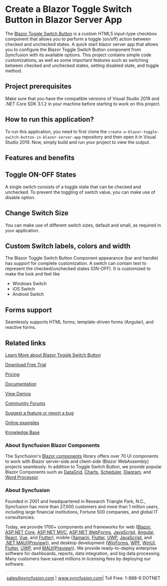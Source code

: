 # Create a Blazor Toggle Switch Button in Blazor Server App
The [Blazor Toggle Switch Button](https://www.syncfusion.com/blazor-components/blazor-toggle-switch-button?utm_source=github&utm_medium=listing&utm_campaign=blazor-toggle-switch-button-github-samples) is a custom HTML5 input-type checkbox component that allows you to perform a toggle (on/off) action between checked and unchecked states. A quick start blazor server app that allows you to configure the Blazor Toggle Switch Button component from Syncfusion with its available options. This project contains simple code customizations, as well as some important features such as switching between checked and unchecked states, setting disabled state, and toggle method. 
 
## Project prerequisites

Make sure that you have the compatible versions of Visual Studio 2019 and .NET Core SDK 3.1.2 in your machine before starting to work on this project.

## How to run this application?

To run this application, you need to first clone the `create-a-blazor-toggle-switch-button-in-blazor-server-app` repository and then open it in Visual Studio 2019. Now, simply build and run your project to view the output.

## Features and benefits

## Toggle ON-OFF States

A single switch consists of a toggle state that can be checked and unchecked. To prevent the toggling of switch value, you can make use of disable option.

## Change Switch Size

You can make use of different switch sizes, default and small, as required in your application.

## Custom Switch labels, colors and width

The Blazor Toggle Switch Button Component appearance (bar and handle) has support for complete customization. A switch can contain text to represent the checked/unchecked states (ON-OFF). It is customized to make the look and feel like

* Windows Switch 
* iOS Switch 
* Android Switch

## Forms support

Seamlessly supports HTML forms, template-driven forms (Angular), and reactive forms.

## Related links
[Learn More about Blazor Toggle Switch Button](https://www.syncfusion.com/blazor-components/blazor-toggle-switch-button?utm_source=github&utm_medium=listing&utm_campaign=blazor-toggle-switch-button-github-samples)

[Download Free Trial](https://www.syncfusion.com/downloads/blazor?utm_source=github&utm_medium=listing&utm_campaign=blazor-toggle-switch-button-github-samples)

[Pricing](https://www.syncfusion.com/sales/products/blazor?utm_source=github&utm_medium=listing&utm_campaign=blazor-toggle-switch-button-github-samples)

[Documentation](https://blazor.syncfusion.com/documentation/toggle-switch-button/getting-started?utm_source=github&utm_medium=listing&utm_campaign=blazor-toggle-switch-button-github-samples)

[View Demos](https://github.com/SyncfusionExamples/create-a-blazor-toggle-switch-button-in-blazor-server-app.git?utm_source=github&utm_medium=listing&utm_campaign=blazor-toggle-switch-button-github-samples)

[Community Forums](https://www.syncfusion.com/forums/blazor-components?utm_source=github&utm_medium=listing&utm_campaign=blazor-toggle-switch-button-github-samples)

[Suggest a feature or report a bug](https://www.syncfusion.com/feedback/blazor-components?utm_source=github&utm_medium=listing&utm_campaign=blazor-toggle-switch-button-github-samples)

[Online examples](https://blazor.syncfusion.com/demos/buttons/toggle-switch-button?utm_source=github&utm_medium=listing&utm_campaign=blazor-toggle-switch-button-github-samples)

[Knowledge Base](https://www.syncfusion.com/kb/blazor-components?utm_source=github&utm_medium=listing&utm_campaign=blazor-toggle-switch-button-github-samples)

### About Syncfusion Blazor Components
The Syncfusion's [Blazor components](https://www.syncfusion.com/blazor-components?utm_source=github&utm_medium=listing&utm_campaign=blazor-toggle-switch-button-github-samples) library offers over 70 UI components to work with Blazor server-side and client-side (Blazor WebAssembly) projects seamlessly. In addition to Toggle Switch Button, we provide popular Blazor Components such as [DataGrid](https://www.syncfusion.com/blazor-components/blazor-datagrid?utm_source=github&utm_medium=listing&utm_campaign=blazor-toggle-switch-button-github-samples), [Charts](https://www.syncfusion.com/blazor-components/blazor-charts?utm_source=github&utm_medium=listing&utm_campaign=blazor-toggle-switch-button-github-samples), [Scheduler](https://www.syncfusion.com/blazor-components/blazor-scheduler?utm_source=github&utm_medium=listing&utm_campaign=blazor-toggle-switch-button-github-samples), [Diagram](https://www.syncfusion.com/blazor-components/blazor-diagram?utm_source=github&utm_medium=listing&utm_campaign=blazor-toggle-switch-button-github-samples), and [Word Processor](https://www.syncfusion.com/blazor-components/blazor-word-processor?utm_source=github&utm_medium=listing&utm_campaign=blazor-toggle-switch-button-github-samples).

### About Syncfusion

Founded in 2001 and headquartered in Research Triangle Park, N.C., Syncfusion has more than 27,000 customers and more than 1 million users, including large financial institutions, Fortune 500 companies, and global IT consultancies.

Today, we provide 1700+ components and frameworks for web ([Blazor](https://www.syncfusion.com/blazor-components?utm_source=github&utm_medium=listing&utm_campaign=blazor-toggle-switch-button-github-samples), [ASP.NET Core](https://www.syncfusion.com/aspnet-core-ui-controls?utm_source=github&utm_medium=listing&utm_campaign=blazor-toggle-switch-button-github-samples), [ASP.NET MVC](https://www.syncfusion.com/aspnet-mvc-ui-controls?utm_source=github&utm_medium=listing&utm_campaign=blazor-toggle-switch-button-github-samples), [ASP.NET WebForms](https://www.syncfusion.com/jquery/aspnet-webforms-ui-controls?utm_source=github&utm_medium=listing&utm_campaign=blazor-toggle-switch-button-github-samples), [JavaScript](https://www.syncfusion.com/javascript-ui-controls?utm_source=github&utm_medium=listing&utm_campaign=blazor-toggle-switch-button-github-samples), [Angular](https://www.syncfusion.com/angular-ui-components?utm_source=github&utm_medium=listing&utm_campaign=blazor-toggle-switch-button-github-samples), [React](https://www.syncfusion.com/react-ui-components?utm_source=github&utm_medium=listing&utm_campaign=blazor-toggle-switch-button-github-samples), [Vue](https://www.syncfusion.com/vue-ui-components?utm_source=github&utm_medium=listing&utm_campaign=blazor-toggle-switch-button-github-samples), and [Flutter](https://www.syncfusion.com/flutter-widgets?utm_source=github&utm_medium=listing&utm_campaign=blazor-toggle-switch-button-github-samples)), mobile ([Xamarin](https://www.syncfusion.com/xamarin-ui-controls?utm_source=github&utm_medium=listing&utm_campaign=blazor-toggle-switch-button-github-samples), [Flutter](https://www.syncfusion.com/flutter-widgets?utm_source=github&utm_medium=listing&utm_campaign=blazor-toggle-switch-button-github-samples), [UWP](https://www.syncfusion.com/uwp-ui-controls?utm_source=github&utm_medium=listing&utm_campaign=blazor-toggle-switch-button-github-samples), [JavaScript](https://www.syncfusion.com/javascript-ui-controls?utm_source=github&utm_medium=listing&utm_campaign=blazor-toggle-switch-button-github-samples), and [.NET MAUI(Preview)](https://www.syncfusion.com/maui-controls?utm_source=github&utm_medium=listing&utm_campaign=blazor-toggle-switch-button-github-samples)), and desktop development ([WinForms](https://www.syncfusion.com/winforms-ui-controls?utm_source=github&utm_medium=listing&utm_campaign=blazor-toggle-switch-button-github-samples), [WPF](https://www.syncfusion.com/wpf-controls?utm_source=github&utm_medium=listing&utm_campaign=blazor-toggle-switch-button-github-samples), [WinUI](https://www.syncfusion.com/winui-controls?utm_source=github&utm_medium=listing&utm_campaign=blazor-toggle-switch-button-github-samples), [Flutter](https://www.syncfusion.com/flutter-widgets?utm_source=github&utm_medium=listing&utm_campaign=blazor-toggle-switch-button-github-samples), [UWP](https://www.syncfusion.com/uwp-ui-controls?utm_source=github&utm_medium=listing&utm_campaign=blazor-toggle-switch-button-github-samples), and [MAUI(Preview)](https://www.syncfusion.com/maui-controls?utm_source=github&utm_medium=listing&utm_campaign=blazor-toggle-switch-button-github-samples)). We provide ready-to-deploy enterprise software for dashboards, reports, data integration, and big data processing. Many customers have saved millions in licensing fees by deploying our software.

<hr style="height:0.3px;border:none;color:lightgrey;background-color:lightgrey;" />

<p align="center">
<a href="mailto:sales@syncfusion.com?Subject=Syncfusion Blazor Toggle Switch Button - GitHub" target="_top">sales@syncfusion.com</a> | <a href="https://www.syncfusion.com?utm_source=github&utm_medium=listing&utm_campaign=blazor-toggle-switch-button-github-samples">www.syncfusion.com</a>| Toll Free: 1-888-9 DOTNET <br>
</p>
